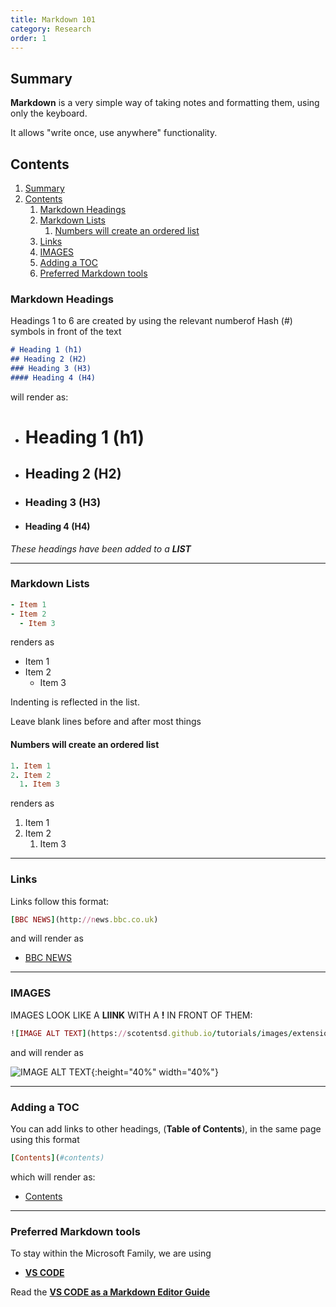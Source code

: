 ```yaml
---
title: Markdown 101
category: Research
order: 1
---
```

## Summary
**Markdown** is a very simple way of taking notes and formatting them, using only the keyboard.

It allows "write once, use anywhere" functionality. 

## Contents
1. [Summary](#summary)
2. [Contents](#contents)
   1. [Markdown Headings](#markdown-headings)
   2. [Markdown Lists](#markdown-lists)
      1. [Numbers will create an ordered list](#numbers-will-create-an-ordered-list)
   3. [Links](#links)
   4. [IMAGES](#images)
   5. [Adding a TOC](#adding-a-toc)
   6. [Preferred Markdown tools](#preferred-markdown-tools)

### Markdown Headings

Headings 1 to 6 are created by using the relevant numberof Hash (#) symbols in front of the text

```markdown
# Heading 1 (h1)
## Heading 2 (H2)
### Heading 3 (H3)
#### Heading 4 (H4)
```

will render as:
- # Heading 1 (h1)
- ## Heading 2 (H2)
- ### Heading 3 (H3)
- #### Heading 4 (H4)
_These headings have been added to a **LIST**_

---

### Markdown Lists

```ruby
- Item 1
- Item 2
  - Item 3
```

renders as 

- Item 1
- Item 2
  - Item 3
  
Indenting is reflected in the list. 

Leave blank lines before and after most things


#### Numbers will create an ordered list
```ruby
1. Item 1
2. Item 2
  1. Item 3
```

renders as 

1. Item 1
2. Item 2
   1. Item 3

---

### Links

Links follow this format:

```ruby
[BBC NEWS](http://news.bbc.co.uk)
```

and will render as

- [BBC NEWS](http://news.bbc.co.uk)

---

### IMAGES

IMAGES LOOK LIKE A **LIINK** WITH A **!** IN FRONT OF THEM:

```ruby
![IMAGE ALT TEXT](https://scotentsd.github.io/tutorials/images/extensionsearch.png){:height="40%" width="40%"}
```

and will render as

![IMAGE ALT TEXT](https://scotentsd.github.io/tutorials/images/extensionsearch.png){:height="40%" width="40%"}

---

### Adding a TOC

You can add links to other headings, (**Table of Contents**), in the same page using this format

```ruby
[Contents](#contents)
```

which will render as:

- [Contents](#contents)

---

### Preferred Markdown tools
To stay within the Microsoft Family, we are using 
- **[VS CODE](https://code.visualstudio.com)**

Read the **[VS CODE as a Markdown Editor Guide](https://scotentsd.github.io/tutorials/Content/VSCode/)**
  


  